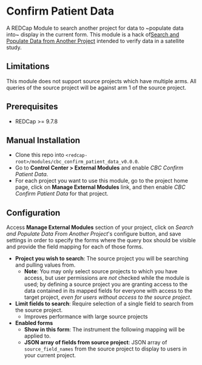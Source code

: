 # Confirm Patient Data

A REDCap Module to search another project for data to ~populate data into~ display in the current form. This module is a hack of[Search and Populate Data from Another Project](https://github.com/ctsit/search_and_populate_data_from_another_project) intended to verify data in a satellite study.

## Limitations
This module does not support source projects which have multiple arms. All queries of the source project will be against arm 1 of the source project.

## Prerequisites
- REDCap >= 9.7.8

## Manual Installation
- Clone this repo into `<redcap-root>/modules/cbc_confirm_patient_data_v0.0.0`.
- Go to **Control Center > External Modules** and enable _CBC Confirm Patient Data_.
- For each project you want to use this module, go to the project home page, click on **Manage External Modules** link, and then enable _CBC Confirm Patient Data_ for that project.

## Configuration
Access **Manage External Modules** section of your project, click on _Search and Populate Data From Another Project_'s configure button, and save settings in order to specify the forms where the query box should be visible and provide the field mapping for each of those forms.

- **Project you wish to search**: The source project you will be searching and pulling values from.
    - **Note**: You may only select source projects to which you have access, but user permissions are _not_ checked while the module is used; by defining a source project you are granting access to the data contained in its mapped fields for everyone with access to the target project, _even for users without access to the source project_.
- **Limit fields to search**: Require selection of a single field to search from the source project.
    - Improves performance with large source projects
- **Enabled forms**
    - **Show in this form**: The instrument the following mapping will be applied to.
    - **JSON array of fields from source project**: JSON array of `source_field_names` from the source project to display to users in your current project.
